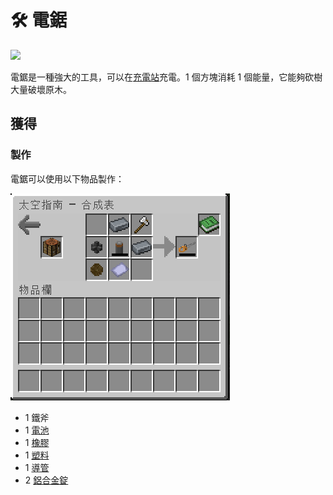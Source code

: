 # 🛠 電鋸



![](https://camo.githubusercontent.com/c4ae73ba4d0ae8fe58110810da9d2aac422486addf7aa1779f1c030fbbdf3cf6/68747470733a2f2f692e67697068792e636f6d2f6d656469612f464630324d4e6133744d6b4a6a794f6645582f67697068792e676966)

電鋸是一種強大的工具，可以在[充電站](Charging-Station.md)充電。1 個方塊消耗 1 個能量，它能夠砍樹大量破壞原木。

## 獲得

### 製作

電鋸可以使用以下物品製作：

![](<../.gitbook/assets/image (228) (1) (1).png>)

* 1 鐵斧
* 1 [電池](battery.md)
* 1 [橡膠](Rubber.md)
* 1 [塑料](Plastic.md)
* 1 [導管](Conduit.md)
* 2 [鋁合金錠](Aluminium-Alloy-Ingot.md)
